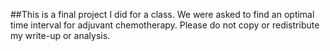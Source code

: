 ##This is a final project I did for a class. 
We were asked to find an optimal time interval for adjuvant chemotherapy.
Please do not copy or redistribute my write-up or analysis.
